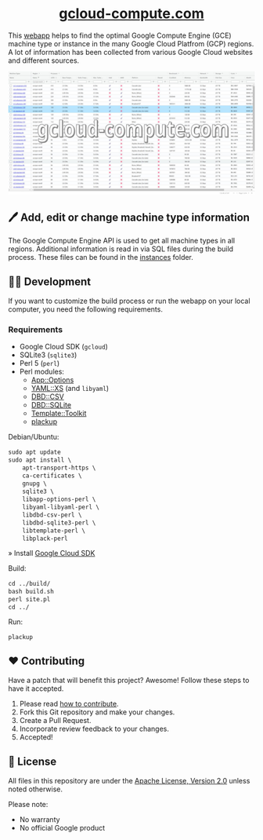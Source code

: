 <div align="center">
<h1><a href="https://gcloud-compute.com/">gcloud-compute.com</a></h1>
</div>

This [webapp](https://gcloud-compute.com/) helps to find the optimal Google Compute Engine (GCE) machine type or instance in the many Google Cloud Platfrom (GCP) regions.
A lot of information has been collected from various Google Cloud websites and different sources.

[![Screenshot: gcloud-compute.com](./img/gcloud-compute_com-instance_picker.jpg)](https://gcloud-compute.com/)

## 🖊️ Add, edit or change machine type information

The Google Compute Engine API is used to get all machine types in all regions.
Additional information is read in via SQL files during the build process.
These files can be found in the [instances](./instances/) folder.

## 🧑‍💻 Development

If you want to customize the build process or run the webapp on your local computer,
you need the following requirements.

### Requirements

* Google Cloud SDK (`gcloud`)
* SQLite3 (`sqlite3`)
* Perl 5 (`perl`)
* Perl modules:
	* [App::Options](https://metacpan.org/pod/App::Options)
	* [YAML::XS](https://metacpan.org/pod/YAML::XS) (and `libyaml`)
	* [DBD::CSV](https://metacpan.org/pod/DBD::CSV)
	* [DBD::SQLite](https://metacpan.org/pod/DBD::SQLite)
	* [Template::Toolkit](https://metacpan.org/pod/Template::Toolkit)
	* [plackup](https://metacpan.org/dist/Plack/view/script/plackup)

Debian/Ubuntu:
```shell
sudo apt update
sudo apt install \
	apt-transport-https \
	ca-certificates \
	gnupg \
	sqlite3 \
	libapp-options-perl \
	libyaml-libyaml-perl \
	libdbd-csv-perl \
	libdbd-sqlite3-perl \
	libtemplate-perl \
	libplack-perl
```

» Install [Google Cloud SDK](https://cloud.google.com/sdk/docs/install#deb)

Build:
```shell
cd ../build/
bash build.sh
perl site.pl
cd ../
```

Run:
```shell
plackup
```

## ❤️ Contributing

Have a patch that will benefit this project?
Awesome! Follow these steps to have it accepted.

1. Please read [how to contribute](CONTRIBUTING.md).
1. Fork this Git repository and make your changes.
1. Create a Pull Request.
1. Incorporate review feedback to your changes.
1. Accepted!


## 📜 License

All files in this repository are under the [Apache License, Version 2.0](LICENSE) unless noted otherwise.

Please note:

* No warranty
* No official Google product
